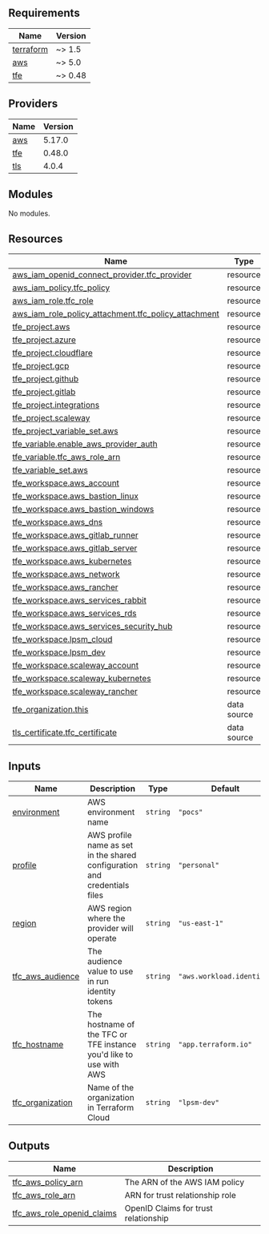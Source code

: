 ## Requirements

| Name | Version |
|------|---------|
| <a name="requirement_terraform"></a> [terraform](#requirement\_terraform) | ~> 1.5 |
| <a name="requirement_aws"></a> [aws](#requirement\_aws) | ~> 5.0 |
| <a name="requirement_tfe"></a> [tfe](#requirement\_tfe) | ~> 0.48 |

## Providers

| Name | Version |
|------|---------|
| <a name="provider_aws"></a> [aws](#provider\_aws) | 5.17.0 |
| <a name="provider_tfe"></a> [tfe](#provider\_tfe) | 0.48.0 |
| <a name="provider_tls"></a> [tls](#provider\_tls) | 4.0.4 |

## Modules

No modules.

## Resources

| Name | Type |
|------|------|
| [aws_iam_openid_connect_provider.tfc_provider](https://registry.terraform.io/providers/hashicorp/aws/latest/docs/resources/iam_openid_connect_provider) | resource |
| [aws_iam_policy.tfc_policy](https://registry.terraform.io/providers/hashicorp/aws/latest/docs/resources/iam_policy) | resource |
| [aws_iam_role.tfc_role](https://registry.terraform.io/providers/hashicorp/aws/latest/docs/resources/iam_role) | resource |
| [aws_iam_role_policy_attachment.tfc_policy_attachment](https://registry.terraform.io/providers/hashicorp/aws/latest/docs/resources/iam_role_policy_attachment) | resource |
| [tfe_project.aws](https://registry.terraform.io/providers/hashicorp/tfe/latest/docs/resources/project) | resource |
| [tfe_project.azure](https://registry.terraform.io/providers/hashicorp/tfe/latest/docs/resources/project) | resource |
| [tfe_project.cloudflare](https://registry.terraform.io/providers/hashicorp/tfe/latest/docs/resources/project) | resource |
| [tfe_project.gcp](https://registry.terraform.io/providers/hashicorp/tfe/latest/docs/resources/project) | resource |
| [tfe_project.github](https://registry.terraform.io/providers/hashicorp/tfe/latest/docs/resources/project) | resource |
| [tfe_project.gitlab](https://registry.terraform.io/providers/hashicorp/tfe/latest/docs/resources/project) | resource |
| [tfe_project.integrations](https://registry.terraform.io/providers/hashicorp/tfe/latest/docs/resources/project) | resource |
| [tfe_project.scaleway](https://registry.terraform.io/providers/hashicorp/tfe/latest/docs/resources/project) | resource |
| [tfe_project_variable_set.aws](https://registry.terraform.io/providers/hashicorp/tfe/latest/docs/resources/project_variable_set) | resource |
| [tfe_variable.enable_aws_provider_auth](https://registry.terraform.io/providers/hashicorp/tfe/latest/docs/resources/variable) | resource |
| [tfe_variable.tfc_aws_role_arn](https://registry.terraform.io/providers/hashicorp/tfe/latest/docs/resources/variable) | resource |
| [tfe_variable_set.aws](https://registry.terraform.io/providers/hashicorp/tfe/latest/docs/resources/variable_set) | resource |
| [tfe_workspace.aws_account](https://registry.terraform.io/providers/hashicorp/tfe/latest/docs/resources/workspace) | resource |
| [tfe_workspace.aws_bastion_linux](https://registry.terraform.io/providers/hashicorp/tfe/latest/docs/resources/workspace) | resource |
| [tfe_workspace.aws_bastion_windows](https://registry.terraform.io/providers/hashicorp/tfe/latest/docs/resources/workspace) | resource |
| [tfe_workspace.aws_dns](https://registry.terraform.io/providers/hashicorp/tfe/latest/docs/resources/workspace) | resource |
| [tfe_workspace.aws_gitlab_runner](https://registry.terraform.io/providers/hashicorp/tfe/latest/docs/resources/workspace) | resource |
| [tfe_workspace.aws_gitlab_server](https://registry.terraform.io/providers/hashicorp/tfe/latest/docs/resources/workspace) | resource |
| [tfe_workspace.aws_kubernetes](https://registry.terraform.io/providers/hashicorp/tfe/latest/docs/resources/workspace) | resource |
| [tfe_workspace.aws_network](https://registry.terraform.io/providers/hashicorp/tfe/latest/docs/resources/workspace) | resource |
| [tfe_workspace.aws_rancher](https://registry.terraform.io/providers/hashicorp/tfe/latest/docs/resources/workspace) | resource |
| [tfe_workspace.aws_services_rabbit](https://registry.terraform.io/providers/hashicorp/tfe/latest/docs/resources/workspace) | resource |
| [tfe_workspace.aws_services_rds](https://registry.terraform.io/providers/hashicorp/tfe/latest/docs/resources/workspace) | resource |
| [tfe_workspace.aws_services_security_hub](https://registry.terraform.io/providers/hashicorp/tfe/latest/docs/resources/workspace) | resource |
| [tfe_workspace.lpsm_cloud](https://registry.terraform.io/providers/hashicorp/tfe/latest/docs/resources/workspace) | resource |
| [tfe_workspace.lpsm_dev](https://registry.terraform.io/providers/hashicorp/tfe/latest/docs/resources/workspace) | resource |
| [tfe_workspace.scaleway_account](https://registry.terraform.io/providers/hashicorp/tfe/latest/docs/resources/workspace) | resource |
| [tfe_workspace.scaleway_kubernetes](https://registry.terraform.io/providers/hashicorp/tfe/latest/docs/resources/workspace) | resource |
| [tfe_workspace.scaleway_rancher](https://registry.terraform.io/providers/hashicorp/tfe/latest/docs/resources/workspace) | resource |
| [tfe_organization.this](https://registry.terraform.io/providers/hashicorp/tfe/latest/docs/data-sources/organization) | data source |
| [tls_certificate.tfc_certificate](https://registry.terraform.io/providers/hashicorp/tls/latest/docs/data-sources/certificate) | data source |

## Inputs

| Name | Description | Type | Default | Required |
|------|-------------|------|---------|:--------:|
| <a name="input_environment"></a> [environment](#input\_environment) | AWS environment name | `string` | `"pocs"` | no |
| <a name="input_profile"></a> [profile](#input\_profile) | AWS profile name as set in the shared configuration and credentials files | `string` | `"personal"` | no |
| <a name="input_region"></a> [region](#input\_region) | AWS region where the provider will operate | `string` | `"us-east-1"` | no |
| <a name="input_tfc_aws_audience"></a> [tfc\_aws\_audience](#input\_tfc\_aws\_audience) | The audience value to use in run identity tokens | `string` | `"aws.workload.identity"` | no |
| <a name="input_tfc_hostname"></a> [tfc\_hostname](#input\_tfc\_hostname) | The hostname of the TFC or TFE instance you'd like to use with AWS | `string` | `"app.terraform.io"` | no |
| <a name="input_tfc_organization"></a> [tfc\_organization](#input\_tfc\_organization) | Name of the organization in Terraform Cloud | `string` | `"lpsm-dev"` | no |

## Outputs

| Name | Description |
|------|-------------|
| <a name="output_tfc_aws_policy_arn"></a> [tfc\_aws\_policy\_arn](#output\_tfc\_aws\_policy\_arn) | The ARN of the AWS IAM policy |
| <a name="output_tfc_aws_role_arn"></a> [tfc\_aws\_role\_arn](#output\_tfc\_aws\_role\_arn) | ARN for trust relationship role |
| <a name="output_tfc_aws_role_openid_claims"></a> [tfc\_aws\_role\_openid\_claims](#output\_tfc\_aws\_role\_openid\_claims) | OpenID Claims for trust relationship |
